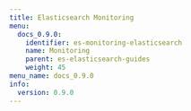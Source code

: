 ```yaml
---
title: Elasticsearch Monitoring
menu:
  docs_0.9.0:
    identifier: es-monitoring-elasticsearch
    name: Monitoring
    parent: es-elasticsearch-guides
    weight: 45
menu_name: docs_0.9.0
info:
  version: 0.9.0
---
```


